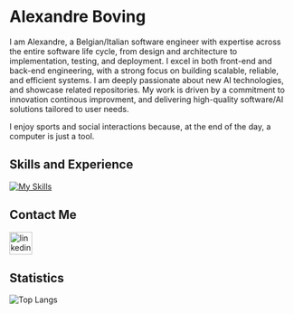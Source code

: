 # Alexandre Boving

I am Alexandre, a Belgian/Italian software engineer with expertise across the entire software life cycle, from design and architecture to implementation, testing, and deployment. I excel in both front-end and back-end engineering, with a strong focus on building scalable, reliable, and efficient systems. I am deeply passionate about new AI technologies, and showcase related repositories. My work is driven by a commitment to innovation continous improvment, and delivering high-quality software/AI solutions tailored to user needs. 

I enjoy sports and social interactions because, at the end of the day, a computer is just a tool.

## Skills and Experience
[![My Skills](https://skillicons.dev/icons?i=html,css,bootstrap,tailwind,js,react,nextjs,ts,mysql,mongodb,firebase,py,java,c,matlab,git,github,docker,linux,figma)](https://skillicons.dev)

## Contact Me

[<img src='https://skillicons.dev/icons?i=linkedin' alt='linkedin' height='40'>](https://www.linkedin.com/in/alexandre-boving-04422a1b6/)

## Statistics

![Top Langs](https://github-readme-stats.vercel.app/api/top-langs/?username=AlexBoving&layout=compact)
